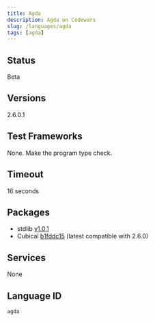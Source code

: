 ```yaml
---
title: Agda
description: Agda on Codewars
slug: /languages/agda
tags: [agda]
---
```


## Status

Beta

## Versions

2.6.0.1

## Test Frameworks

None. Make the program type check.

## Timeout

16 seconds

## Packages

- stdlib [v1.0.1](https://github.com/agda/agda-stdlib/releases/tag/v1.0.1)
- Cubical [b1fddc15](https://github.com/agda/cubical/commit/b1fddc15b80ed9569224b8a1461ae5f879dab826) (latest compatible with 2.6.0)

## Services

None

## Language ID

`agda`
